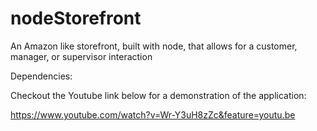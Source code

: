# nodeStorefront
An Amazon like storefront, built with node, that allows for a customer, manager, or supervisor interaction

Dependencies:


Checkout the Youtube link below for a demonstration of the application:

https://www.youtube.com/watch?v=Wr-Y3uH8zZc&feature=youtu.be
